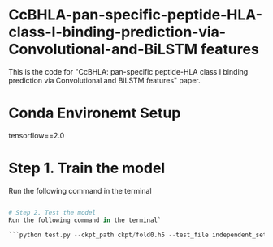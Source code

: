 # CcBHLA-pan-specific-peptide-HLA-class-I-binding-prediction-via-Convolutional-and-BiLSTM features
This is the code for "CcBHLA: pan-specific peptide-HLA class I binding prediction via Convolutional and BiLSTM features" paper. 


# Conda Environemt Setup
tensorflow==2.0


# Step 1. Train the model 
Run the following command in the terminal

```python train.py --task fold0 --test_data val_data_fold0" 

# Step 2. Test the model 
Run the following command in the terminal`

```python test.py --ckpt_path ckpt/fold0.h5 --test_file independent_set" 
